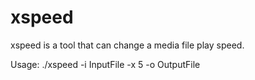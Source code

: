 xspeed
======

xspeed is a tool that can change a media file play speed.

Usage: ./xspeed -i InputFile -x 5 -o OutputFile
